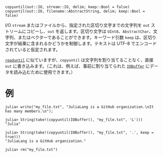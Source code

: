 ```
copyuntil(out::IO, stream::IO, delim; keep::Bool = false)
copyuntil(out::IO, filename::AbstractString, delim; keep::Bool = false)
```

I/O `stream` またはファイルから、指定された区切り文字までの文字列を `out` ストリームにコピーし、`out` を返します。区切り文字は `UInt8`、`AbstractChar`、文字列、またはベクターであることができます。キーワード引数 `keep` は、区切り文字が結果に含まれるかどうかを制御します。テキストは UTF-8 でエンコードされていると仮定されます。

[`readuntil`](@ref) に似ていますが、`copyuntil` は文字列を割り当てることなく、直接 `out` に書き込みます。（これは、例えば、事前に割り当てられた [`IOBuffer`](@ref) にデータを読み込むために使用できます。）

# 例

```jldoctest
julia> write("my_file.txt", "JuliaLang is a GitHub organization.\nIt has many members.\n");

julia> String(take!(copyuntil(IOBuffer(), "my_file.txt", 'L')))
"Julia"

julia> String(take!(copyuntil(IOBuffer(), "my_file.txt", '.', keep = true)))
"JuliaLang is a GitHub organization."

julia> rm("my_file.txt")
```
